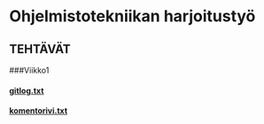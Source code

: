 # Ohjelmistotekniikan harjoitustyö
## TEHTÄVÄT 
###Viikko1
#### [gitlog.txt](https://github.com/mfaarni/ot-harjoitustyo/blob/master/laskarit/viikko1/gitlog.txt)
#### [komentorivi.txt](https://github.com/mfaarni/ot-harjoitustyo/blob/master/laskarit/viikko1/komentorivi.txt)
